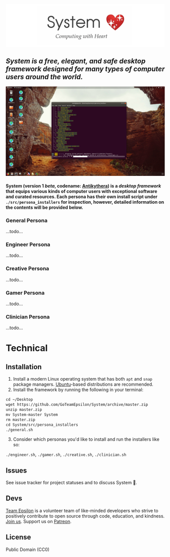 ![IMG](./src/assets/logo.png)

## _System is a free, elegant, and safe desktop framework designed for many types of computer users around the world._

![IMG](./src/assets/ubuntu-demo-screen.png)

#### System (version 1 *beta*, codename: [Antikythera](https://en.wikipedia.org/wiki/Antikythera_mechanism))  is a _desktop framework_ that equips various kinds of computer users with exceptional software and curated resources. Each persona has their own install script under `./src/persona_installers` for inspection, however, detailed information on the contents will be provided below.

### General Persona
...todo...

### Engineer Persona
...todo...

### Creative Persona
...todo...

### Gamer Persona
...todo...

### Clinician Persona
...todo...

# Technical

## Installation

1. Install a modern Linux operating system that has both `apt` and `snap` package managers. [Ubuntu](https://www.ubuntu.com/)-based distributions are recommended.
2. Install the framework by running the following in your terminal:

```
cd ~/Desktop
wget https://github.com/GoTeamEpsilon/System/archive/master.zip
unzip master.zip
mv System-master System
rm master.zip
cd System/src/persona_installers
./general.sh
```

3. Consider which personas you'd like to install and run the installers like so:

`./engineer.sh`, `./gamer.sh`, `./creative.sh`, `./clinician.sh`


## Issues

See issue tracker for project statuses and to discuss System 💖.


## Devs

[Team Epsilon](https://github.com/GoTeamEpsilon/purpose) is a volunteer team of like-minded developers who strive to positively contribute to open source through code, education, and kindness. [Join us](https://github.com/GoTeamEpsilon/purpose/issues/new). Support us on [Patreon](https://www.patreon.com/matthewvi).


## License

Public Domain (CC0)
